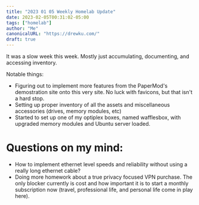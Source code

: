 ```yaml
---
title: "2023 01 05 Weekly Homelab Update"
date: 2023-02-05T00:31:02-05:00
tags: ["homelab"]
author: "Me"
canonicalURL: "https://drewku.com/"
draft: true
---
```


It was a slow week this week. Mostly just accumulating, documenting, and accessing inventory. 

Notable things:
- Figuring out to implement more features from the PaperMod's demostration site onto this very site. No luck with favicons, but that isn't a hard stop. 
- Setting up proper inventory of all the assets and miscellaneous accessories (drives, memory modules, etc)
- Started to set up one of my optiplex boxes, named wafflesbox, with upgraded memory modules and Ubuntu server loaded. 

# Questions on my mind:
- How to implement ethernet level speeds and reliability without using a really long ethernet cable?
- Doing more homework about a true privacy focused VPN purchase. The only blocker currently is cost and how important it is to start a monthly subscription now (travel, professional life, and personal life come in play here).

